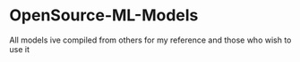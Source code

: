 # OpenSource-ML-Models
All models ive compiled from others for my reference and those who wish to use it
